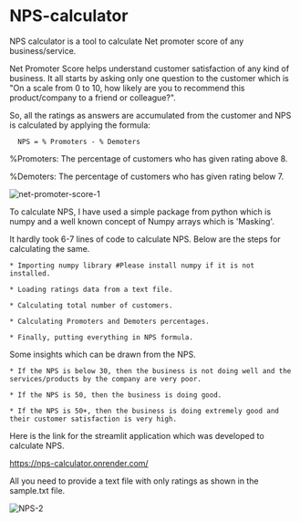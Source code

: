 # NPS-calculator

NPS calculator is a tool to calculate Net promoter score of any business/service.

Net Promoter Score helps understand customer satisfaction of any kind of business.
It all starts by asking only one question to the customer which is "On a scale from 0 to 10, how likely are you
to recommend this product/company to a friend or colleague?".

So, all the ratings as answers are accumulated from the customer and NPS is calculated by applying the formula:
  
      NPS = % Promoters - % Demoters

%Promoters: The percentage of customers who has given rating above 8.

%Demoters: The percentage of customers who has given rating below 7.

![net-promoter-score-1](https://user-images.githubusercontent.com/30626886/230363047-98be7236-737e-4a5d-be48-7cb1b3ba2fac.jpg)


To calculate NPS, I have used a simple package from python which is numpy and a well known concept of Numpy arrays which is 'Masking'.

It hardly took 6-7 lines of code to calculate NPS. Below are the steps for calculating the same.

    * Importing numpy library #Please install numpy if it is not installed.
  
    * Loading ratings data from a text file.
  
    * Calculating total number of customers.
  
    * Calculating Promoters and Demoters percentages.
  
    * Finally, putting everything in NPS formula.
  



Some insights which can be drawn from the NPS.

    * If the NPS is below 30, then the business is not doing well and the services/products by the company are very poor.
  
    * If the NPS is 50, then the business is doing good.
  
    * If the NPS is 50+, then the business is doing extremely good and their customer satisfaction is very high.


Here is the link for the streamlit application which was developed to calculate NPS.

https://nps-calculator.onrender.com/

All you need to provide a text file with only ratings as shown in the sample.txt file.

![NPS-2](https://user-images.githubusercontent.com/30626886/230366258-43f33fa0-c6d9-4710-8a1d-077ce04910aa.jpg)
